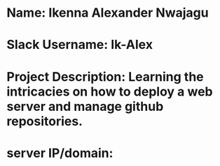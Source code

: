# Name: Ikenna Alexander Nwajagu
# Slack Username: Ik-Alex
# Project Description: Learning the intricacies on how to deploy a web server and manage github repositories.
# server IP/domain: 
